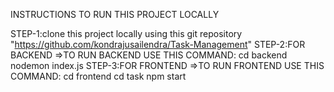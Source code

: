 INSTRUCTIONS TO RUN THIS PROJECT LOCALLY
       
STEP-1:clone this project locally using this git repository
       "https://github.com/kondrajusailendra/Task-Management"
STEP-2:FOR BACKEND
       =>TO RUN BACKEND USE THIS COMMAND:
       cd backend
       nodemon index.js
STEP-3:FOR FRONTEND
      =>TO RUN FRONTEND USE THIS COMMAND:
      cd frontend
      cd task
      npm start

